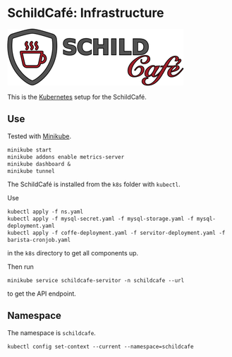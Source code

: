 # SchildCafé: Infrastructure

![SchildCafé](logo.png)


This is the [Kubernetes](https://kubernetes.io/) setup for the SchildCafé.

## Use

Tested with [Minikube](https://minikube.sigs.k8s.io/docs/).

```
minikube start
minikube addons enable metrics-server
minikube dashboard &
minikube tunnel
```

The SchildCafé is installed from the `k8s` folder with `kubectl`.

Use
```
kubectl apply -f ns.yaml
kubectl apply -f mysql-secret.yaml -f mysql-storage.yaml -f mysql-deployment.yaml
kubectl apply -f coffe-deployment.yaml -f servitor-deployment.yaml -f barista-cronjob.yaml
```
in the `k8s` directory to get all components up.

Then run
```
minikube service schildcafe-servitor -n schildcafe --url
```
to get the API endpoint.

## Namespace

The namespace is `schildcafe`.

```
kubectl config set-context --current --namespace=schildcafe
```

